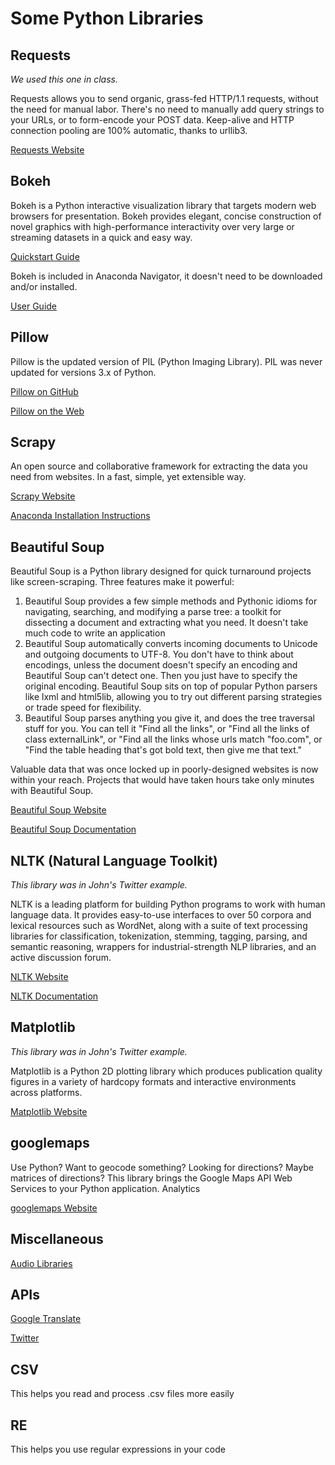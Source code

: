 
# Some Python Libraries

## Requests

*We used this one in class.*

Requests allows you to send organic, grass-fed HTTP/1.1 requests, without the need for manual labor. There's no need to manually add query strings to your URLs, or to form-encode your POST data. Keep-alive and HTTP connection pooling are 100% automatic, thanks to urllib3.

[Requests Website](http://www.python-requests.org/en/master/)

## Bokeh

Bokeh is a Python interactive visualization library that targets modern web browsers for presentation. Bokeh provides elegant, concise construction of novel graphics with high-performance interactivity over very large or streaming datasets in a quick and easy way.

[Quickstart Guide](http://bokeh.pydata.org/en/latest/docs/user_guide/quickstart.html#)

Bokeh is included in Anaconda Navigator, it doesn't need to be downloaded and/or installed.

[User Guide](http://bokeh.pydata.org/en/latest/docs/user_guide.html#userguide)

## Pillow

Pillow is the updated version of PIL (Python Imaging Library). PIL was never updated for versions 3.x of Python.

[Pillow on GitHub](http://pillow.readthedocs.io/en/latest/index.html)

[Pillow on the Web](http://python-pillow.org)

## Scrapy

An open source and collaborative framework for extracting the data you need from websites. In a fast, simple, yet extensible way.

[Scrapy Website](https://scrapy.org)

[Anaconda Installation Instructions](https://anaconda.org/conda-forge/scrapy)

## Beautiful Soup

Beautiful Soup is a Python library designed for quick turnaround projects like screen-scraping. Three features make it powerful:

1. Beautiful Soup provides a few simple methods and Pythonic idioms for navigating, searching, and modifying a parse tree: a toolkit for dissecting a document and extracting what you need. It doesn't take much code to write an application
2. Beautiful Soup automatically converts incoming documents to Unicode and outgoing documents to UTF-8. You don't have to think about encodings, unless the document doesn't specify an encoding and Beautiful Soup can't detect one. Then you just have to specify the original encoding.
Beautiful Soup sits on top of popular Python parsers like lxml and html5lib, allowing you to try out different parsing strategies or trade speed for flexibility.
3. Beautiful Soup parses anything you give it, and does the tree traversal stuff for you. You can tell it "Find all the links", or "Find all the links of class externalLink", or "Find all the links whose urls match "foo.com", or "Find the table heading that's got bold text, then give me that text."

Valuable data that was once locked up in poorly-designed websites is now within your reach. Projects that would have taken hours take only minutes with Beautiful Soup.

[Beautiful Soup Website](https://www.crummy.com/software/BeautifulSoup/)

[Beautiful Soup Documentation](https://www.crummy.com/software/BeautifulSoup/bs4/doc/)

## NLTK (Natural Language Toolkit)

*This library was in John's Twitter example.*

NLTK is a leading platform for building Python programs to work with human language data. It provides easy-to-use interfaces to over 50 corpora and lexical resources such as WordNet, along with a suite of text processing libraries for classification, tokenization, stemming, tagging, parsing, and semantic reasoning, wrappers for industrial-strength NLP libraries, and an active discussion forum.

[NLTK Website](http://www.nltk.org)

[NLTK Documentation](https://github.com/nltk/nltk/wiki)

## Matplotlib

*This library was in John's Twitter example.*

Matplotlib is a Python 2D plotting library which produces publication quality figures in a variety of hardcopy formats and interactive environments across platforms.

[Matplotlib Website](http://matplotlib.org)

## googlemaps

Use Python? Want to geocode something? Looking for directions? Maybe matrices of directions? This library brings the Google Maps API Web Services to your Python application. Analytics

[googlemaps Website](https://github.com/googlemaps/google-maps-services-python)

## Miscellaneous

[Audio Libraries](https://wiki.python.org/moin/Audio)

## APIs

[Google Translate](https://cloud.google.com/translate/docs/)

[Twitter](https://dev.twitter.com/overview/api)

## CSV

This helps you read and process .csv files more easily

## RE 

This helps you use regular expressions in your code






